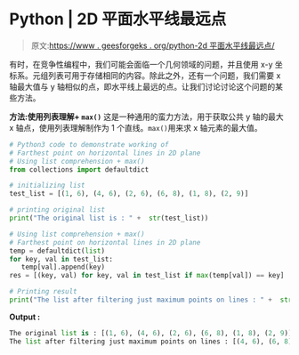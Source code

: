 # Python | 2D 平面水平线最远点

> 原文:[https://www . geesforgeks . org/python-2d 平面水平线最远点/](https://www.geeksforgeeks.org/python-farthest-point-on-horizontal-lines-in-2d-plane/)

有时，在竞争性编程中，我们可能会面临一个几何领域的问题，并且使用 x-y 坐标系。元组列表可用于存储相同的内容。除此之外，还有一个问题，我们需要 x 轴最大值与 y 轴相似的点，即水平线上最远的点。让我们讨论讨论这个问题的某些方法。

**方法:使用列表理解+ `max()`**
这是一种通用的蛮力方法，用于获取公共 y 轴的最大 x 轴点，使用列表理解制作为 1 个直线。`max()`用来求 x 轴元素的最大值。

```py
# Python3 code to demonstrate working of
# Farthest point on horizontal lines in 2D plane
# Using list comprehension + max()
from collections import defaultdict

# initializing list
test_list = [(1, 6), (4, 6), (2, 6), (6, 8), (1, 8), (2, 9)]

# printing original list
print("The original list is : " +  str(test_list))

# Using list comprehension + max()
# Farthest point on horizontal lines in 2D plane
temp = defaultdict(list)
for key, val in test_list:
   temp[val].append(key)
res = [(key, val) for key, val in test_list if max(temp[val]) == key]

# Printing result
print("The list after filtering just maximum points on lines : " +  str(res))
```

**Output :**

```py
The original list is : [(1, 6), (4, 6), (2, 6), (6, 8), (1, 8), (2, 9)]
The list after filtering just maximum points on lines : [(4, 6), (6, 8), (2, 9)]

```